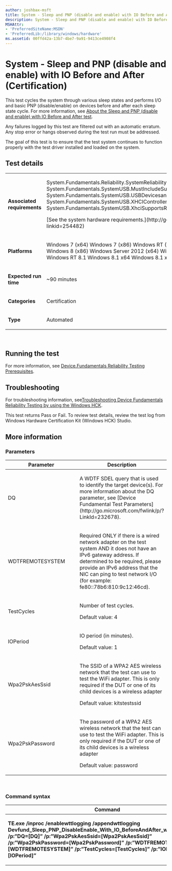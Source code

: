 ```yaml
---
author: joshbax-msft
title: System - Sleep and PNP (disable and enable) with IO Before and After (Certification)
description: System - Sleep and PNP (disable and enable) with IO Before and After (Certification)
MSHAttr:
- 'PreferredSiteName:MSDN'
- 'PreferredLib:/library/windows/hardware'
ms.assetid: 00ffd42a-13b7-4be7-9a91-9413ce4908f4
---
```


# System - Sleep and PNP (disable and enable) with IO Before and After (Certification)


This test cycles the system through various sleep states and performs I/O and basic PNP (disable/enable) on devices before and after each sleep state cycle. For more information, see [About the Sleep and PNP (disable and enable) with IO Before and After test](http://msdn.microsoft.com/library/windows/hardware/jj673017.aspx).

Any failures logged by this test are filtered out with an automatic erratum. Any stop error or hangs observed during the test run must be addressed.

The goal of this test is to ensure that the test system continues to function properly with the test driver installed and loaded on the system.

## Test details


<table>
<colgroup>
<col width="50%" />
<col width="50%" />
</colgroup>
<tbody>
<tr class="odd">
<td><p><strong>Associated requirements</strong></p></td>
<td><p>System.Fundamentals.Reliability.SystemReliability System.Fundamentals.SystemUSB.MustIncludeSuperSpeedPort System.Fundamentals.SystemUSB.USBDevicesandHostControllersWorkAfterPowerCycle System.Fundamentals.SystemUSB.XHCIControllerSaveState System.Fundamentals.SystemUSB.XhciSupportsRuntimePowerManagement</p>
<p>[See the system hardware requirements.](http://go.microsoft.com/fwlink/p/?linkid=254482)</p></td>
</tr>
<tr class="even">
<td><p><strong>Platforms</strong></p></td>
<td><p>Windows 7 (x64) Windows 7 (x86) Windows RT (ARM-based) Windows 8 (x64) Windows 8 (x86) Windows Server 2012 (x64) Windows Server 2008 R2 (x64) Windows RT 8.1 Windows 8.1 x64 Windows 8.1 x86 Windows Server 2012 R2</p></td>
</tr>
<tr class="odd">
<td><p><strong>Expected run time</strong></p></td>
<td><p>~90 minutes</p></td>
</tr>
<tr class="even">
<td><p><strong>Categories</strong></p></td>
<td><p>Certification</p></td>
</tr>
<tr class="odd">
<td><p><strong>Type</strong></p></td>
<td><p>Automated</p></td>
</tr>
</tbody>
</table>

 

## Running the test


For more information, see [Device.Fundamentals Reliability Testing Prerequisites](devicefundamentals-reliability-testing-prerequisites.md).

## Troubleshooting


For troubleshooting information, see[Troubleshooting Device Fundamentals Reliability Testing by using the Windows HCK](troubleshooting-device-fundamentals-reliability-testing-by-using-the-windows-hck.md).

This test returns Pass or Fail. To review test details, review the test log from Windows Hardware Certification Kit (Windows HCK) Studio.

## More information


### Parameters

<table>
<colgroup>
<col width="50%" />
<col width="50%" />
</colgroup>
<thead>
<tr class="header">
<th>Parameter</th>
<th>Description</th>
</tr>
</thead>
<tbody>
<tr class="odd">
<td><p>DQ</p></td>
<td><p>A WDTF SDEL query that is used to identify the target device(s). For more information about the DQ parameter, see [Device Fundamental Test Parameters](http://go.microsoft.com/fwlink/p/?LinkId=232678).</p></td>
</tr>
<tr class="even">
<td><p>WDTFREMOTESYSTEM</p></td>
<td><p>Required ONLY if there is a wired network adapter on the test system AND it does not have an IPv6 gateway address. If determined to be required, please provide an IPv6 address that the NIC can ping to test network I/O (for example: fe80::78b6:810:9c12:46cd).</p></td>
</tr>
<tr class="odd">
<td><p>TestCycles</p></td>
<td><p>Number of test cycles.</p>
<p>Default value: 4</p></td>
</tr>
<tr class="even">
<td><p>IOPeriod</p></td>
<td><p>IO period (in minutes).</p>
<p>Default value: 1</p></td>
</tr>
<tr class="odd">
<td><p>Wpa2PskAesSsid</p></td>
<td><p>The SSID of a WPA2 AES wireless network that the test can use to test the WiFi adapter. This is only required if the DUT or one of its child devices is a wireless adapter</p>
<p>Default value: kitstestssid</p></td>
</tr>
<tr class="even">
<td><p>Wpa2PskPassword</p></td>
<td><p>The password of a WPA2 AES wireless network that the test can use to test the WiFi adapter. This is only required if the DUT or one of its child devices is a wireless adapter</p>
<p>Default value: password</p></td>
</tr>
</tbody>
</table>

 

### Command syntax

<table>
<colgroup>
<col width="50%" />
<col width="50%" />
</colgroup>
<thead>
<tr class="header">
<th>Command</th>
<th>Description</th>
</tr>
</thead>
<tbody>
<tr class="odd">
<td><p><strong>TE.exe /inproc /enablewttlogging /appendwttlogging Devfund_Sleep_PNP_DisableEnable_With_IO_BeforeAndAfter_wlk_sysfund.wsc /p:”DQ=[DQ]” /p:”Wpa2PskAesSsid=[Wpa2PskAesSsid]” /p:”Wpa2PskPassword=[Wpa2PskPassword]” /p:”WDTFREMOTESYSTEM=[WDTFREMOTESYSTEM]” /p:”TestCycles=[TestCycles]” /p:”IOPeriod=[IOPeriod]”</strong></p></td>
<td><p>Runs the test.</p></td>
</tr>
</tbody>
</table>

 

 

 






